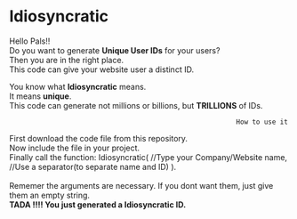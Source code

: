 # Idiosyncratic
Hello Pals!! <br>
Do you want to generate **Unique User IDs** for your users? <br>
Then you are in the right place. <br>
This code can give your website user a distinct ID. <br>

You know what **Idiosyncratic** means. <br>
It means **unique**. <br>
This code can generate not millions or billions, but **TRILLIONS** of IDs. <br>

                                                             How to use it
First download the code file from this repository. <br>
Now include the file in your project. <br>
Finally call the function:
     Idiosyncratic( //Type your Company/Website name, //Use a separator(to separate name and ID) ).  <br> <br>
Rememer the arguments are necessary. If you dont want them, just give them an empty string. <br>
                                                **TADA !!!! You just generated a Idiosyncratic ID.**


